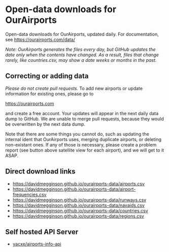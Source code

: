 Open-data downloads for OurAirports
===================================

Open-data downloads for OurAirports, updated daily. For documentation, see
https://ourairports.com/data/

*Note: OurAirports generates the files every day, but GitHub updates the date only when the contents have changed. As a result, files that change rarely, like countries.csv, may show a date weeks or months in the past.*

## Correcting or adding data

_Please do not create pull requests._ To add new airports or update information for existing ones, please go to

https://ourairports.com

and create a free account. Your updates will appear in the next daily data dump to GitHub. We are unable to merge pull requests, because they would be overwritten by the next data dump.

Note that there are some things you cannot do, such as updating the internal ident that OurAirports uses, merging duplicate airports, or deleting non-existant ones. If any of those is necessary, please create a problem report (see button above satellite view for each airport), and we will get to it ASAP.

## Direct download links

* https://davidmegginson.github.io/ourairports-data/airports.csv
* https://davidmegginson.github.io/ourairports-data/airport-frequencies.csv
* https://davidmegginson.github.io/ourairports-data/runways.csv
* https://davidmegginson.github.io/ourairports-data/navaids.csv
* https://davidmegginson.github.io/ourairports-data/countries.csv
* https://davidmegginson.github.io/ourairports-data/regions.csv

## Self hosted API Server
* [vacxe/airports-info-api](https://github.com/Vacxe/airports-info-api)
